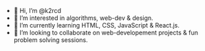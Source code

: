 - 👋 Hi, I’m @k2rcd
- 👀 I’m interested in algorithms, web-dev & design.
- 🌱 I’m currently learning HTML, CSS, JavaScript & React.js.
- 💞️ I’m looking to collaborate on web-developement projects & fun problem solving sessions.

<!---
k2rcd/k2rcd is a ✨ special ✨ repository because its `README.md` (this file) appears on your GitHub profile.
You can click the Preview link to take a look at your changes.
--->
